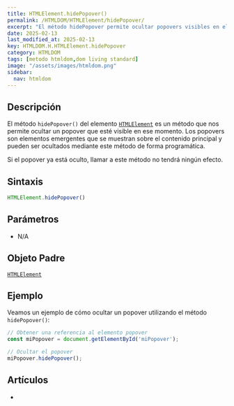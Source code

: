 ```yaml
---
title: HTMLElement.hidePopover()
permalink: /HTMLDOM/HTMLElement/hidePopover/
excerpt: "El método hidePopover permite ocultar popovers visibles en elementos HTML."
date: 2025-02-13
last_modified_at: 2025-02-13
key: HTMLDOM.H.HTMLElement.hidePopover
category: HTMLDOM
tags: [metodo htmldom,dom living standard]
image: "/assets/images/htmldom.png"
sidebar:
  nav: htmldom
---
```


## Descripción


El método `hidePopover()` del elemento [`HTMLElement`](https://www.w3api.com/HTMLDOM/HTMLElement/) es un método que nos permite ocultar un popover que esté visible en ese momento. Los popovers son elementos emergentes que se muestran sobre el contenido principal y pueden ser ocultados mediante este método de forma programática.


Si el popover ya está oculto, llamar a este método no tendrá ningún efecto.


## Sintaxis


```javascript
HTMLElement.hidePopover()
```


## Parámetros

- N/A

## Objeto Padre


[`HTMLElement`](https://www.w3api.com/HTMLDOM/HTMLElement/)


## Ejemplo


Veamos un ejemplo de cómo ocultar un popover utilizando el método `hidePopover()`:


```javascript
// Obtener una referencia al elemento popover
const miPopover = document.getElementById('miPopover');

// Ocultar el popover
miPopover.hidePopover();
```


## Artículos

- 
